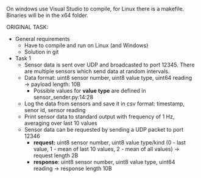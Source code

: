 On windows use Visual Studio to compile, for Linux there is a makefile.
Binaries will be in the x64 folder.

ORIGINAL TASK:
*   General requirements  
    *   Have to compile and run on Linux (and Windows)
    *   Solution in git
*   Task 1  
    *   Sensor data is sent over UDP and broadcasted to port 12345. There are multiple sensors which send data at random intervals.
    *   Data format: uint8 sensor number, uint8 value type, uint64 reading → payload length: 10B
        *   Possible values for **value type** are defined in sensor\_sender.py:14:28
    *   Log the data from sensors and save it in csv format: timestamp, senor id, sensor reading
    *   Print sensor data to standard output with frequency of 1 Hz, averaging over last 10 values
    *   Sensor data can be requested by sending a UDP packet to port 12346  
        *   **request:** uint8 sensor number, uint8 value type/kind (0 - last value, 1 - mean of last 10 values, 2 - mean of all values) → request length 2B
        *   **response**: uint8 sensor number, uint8 value type, uint64 reading → response length 10B
